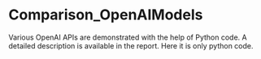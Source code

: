 # Comparison_OpenAIModels
Various OpenAI APIs are demonstrated with the help of Python code. A detailed description is available in the report. Here it is only python code.